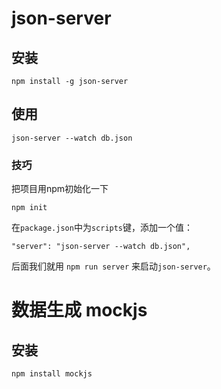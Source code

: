 # json-server

## 安装
``` git
npm install -g json-server
```

## 使用
``` git
json-server --watch db.json
```

### 技巧
把项目用npm初始化一下
``` git
npm init
```
在`package.json`中为`scripts`键，添加一个值：
``` git
"server": "json-server --watch db.json",
```
后面我们就用 `npm run server` 来启动`json-server`。


# 数据生成 mockjs

## 安装
``` git
npm install mockjs
```